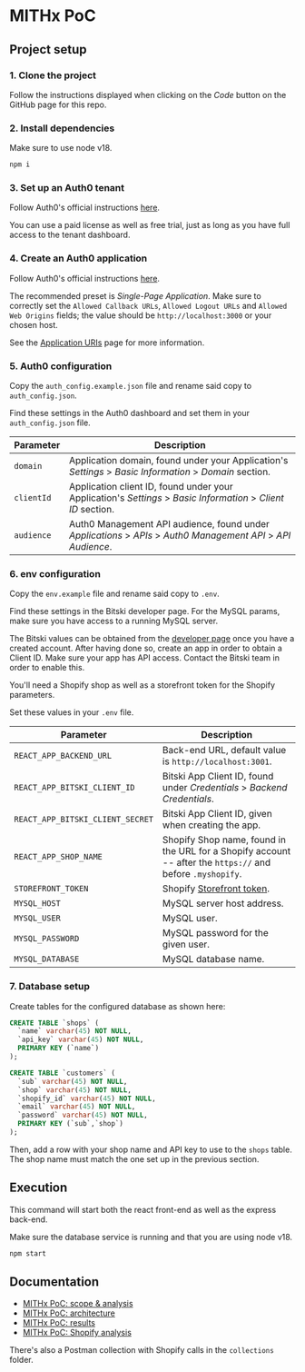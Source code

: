 # MITHx PoC

## Project setup

### 1. Clone the project

Follow the instructions displayed when clicking on the _Code_ button on the GitHub page for this repo.

### 2. Install dependencies

Make sure to use node v18.

```bash
npm i
```

### 3. Set up an Auth0 tenant

Follow Auth0's official instructions [here](https://auth0.com/docs/get-started/auth0-overview/create-tenants).

You can use a paid license as well as free trial, just as long as you have full access to the tenant dashboard.

### 4. Create an Auth0 application

Follow Auth0's official instructions [here](https://auth0.com/docs/get-started/auth0-overview/create-applications).

The recommended preset is _Single-Page Application_. Make sure to correctly set the `Allowed Callback URLs`, `Allowed Logout URLs` and `Allowed Web Origins` fields; the value should be `http://localhost:3000` or your chosen host.

See the [Application URIs](https://auth0.com/docs/get-started/auth0-overview/create-applications) page for more information.

### 5. Auth0 configuration

Copy the `auth_config.example.json` file and rename said copy to `auth_config.json`.

Find these settings in the Auth0 dashboard and set them in your `auth_config.json` file.

| Parameter  | Description                                                                                                   |
| ---------- | ------------------------------------------------------------------------------------------------------------- |
| `domain`   | Application domain, found under your Application's _Settings_ > _Basic Information_ > _Domain_ section.       |
| `clientId` | Application client ID, found under your Application's _Settings_ > _Basic Information_ > _Client ID_ section. |
| `audience` | Auth0 Management API audience, found under _Applications_ > _APIs_ > _Auth0 Management API_ > _API Audience_. |

### 6. env configuration

Copy the `env.example` file and rename said copy to `.env`.

Find these settings in the Bitski developer page. For the MySQL params, make sure you have access to a running MySQL server.

The Bitski values can be obtained from the [developer page](https://developer.bitski.com/) once you have a created account. After having done so, create an app in order to obtain a Client ID. Make sure your app has API access. Contact the Bitski team in order to enable this.

You'll need a Shopify shop as well as a storefront token for the Shopify parameters.

Set these values in your `.env` file.

| Parameter                        | Description                                                                                                         |
| -------------------------------- | ------------------------------------------------------------------------------------------------------------------- |
| `REACT_APP_BACKEND_URL`          | Back-end URL, default value is `http://localhost:3001`.                                                             |
| `REACT_APP_BITSKI_CLIENT_ID`     | Bitski App Client ID, found under _Credentials_ > _Backend Credentials_.                                            |
| `REACT_APP_BITSKI_CLIENT_SECRET` | Bitski App Client ID, given when creating the app.                                                                  |
| `REACT_APP_SHOP_NAME`            | Shopify Shop name, found in the URL for a Shopify account -- after the `https://` and before `.myshopify`.          |
| `STOREFRONT_TOKEN`               | Shopify [Storefront token](https://shopify.dev/docs/api/usage/authentication#access-tokens-for-the-storefront-api). |
| `MYSQL_HOST`                     | MySQL server host address.                                                                                          |
| `MYSQL_USER`                     | MySQL user.                                                                                                         |
| `MYSQL_PASSWORD`                 | MySQL password for the given user.                                                                                  |
| `MYSQL_DATABASE`                 | MySQL database name.                                                                                                |

### 7. Database setup

Create tables for the configured database as shown here:

```sql
CREATE TABLE `shops` (
  `name` varchar(45) NOT NULL,
  `api_key` varchar(45) NOT NULL,
  PRIMARY KEY (`name`)
);

CREATE TABLE `customers` (
  `sub` varchar(45) NOT NULL,
  `shop` varchar(45) NOT NULL,
  `shopify_id` varchar(45) NOT NULL,
  `email` varchar(45) NOT NULL,
  `password` varchar(45) NOT NULL,
  PRIMARY KEY (`sub`,`shop`)
);
```

Then, add a row with your shop name and API key to use to the `shops` table. The shop name must match the one set up in the previous section.

## Execution

This command will start both the react front-end as well as the express back-end.

Make sure the database service is running and that you are using node v18.

```bash
npm start
```

## Documentation

- [MITHx PoC: scope & analysis](https://docs.google.com/document/d/1Sl8rOeGw-R44qGkeIl3cFcY7CD4SlRUhOIXnGnX58z4)
- [MITHx PoC: architecture](https://whimsical.com/mithx-auth0-poc-SPwGAE5sxqDZNRoY6te5cX)
- [MITHx PoC: results](https://docs.google.com/document/d/113DyTxVoq8EdqVfpaubbN-hGilT-s3SI6jnWC5-EMgg)
- [MITHx PoC: Shopify analysis](https://docs.google.com/document/d/1IecoVRT_cyk4CYNQjsskAy_1g5XdvFRaDK0lxJZBAfY)

There's also a Postman collection with Shopify calls in the `collections` folder.
